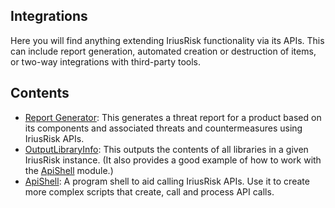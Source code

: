 ## Integrations
Here you will find anything extending IriusRisk functionality via its APIs. This can include report generation, automated creation or destruction of items, or two-way integrations with third-party tools.

## Contents
* [Report Generator](Report%20Generator/README.md): This generates a threat report for a product based on its components and associated threats and countermeasures using IriusRisk APIs.
* [OutputLibraryInfo](OutputLibraryInfo/README.md): This outputs the contents of all libraries in a given IriusRisk instance. (It also provides a good example of how to work with the [ApiShell](ApiShell/README.md) module.)
* [ApiShell](ApiShell/README.md): A program shell to aid calling IriusRisk APIs. Use it to create more complex scripts that create, call and process API calls.

